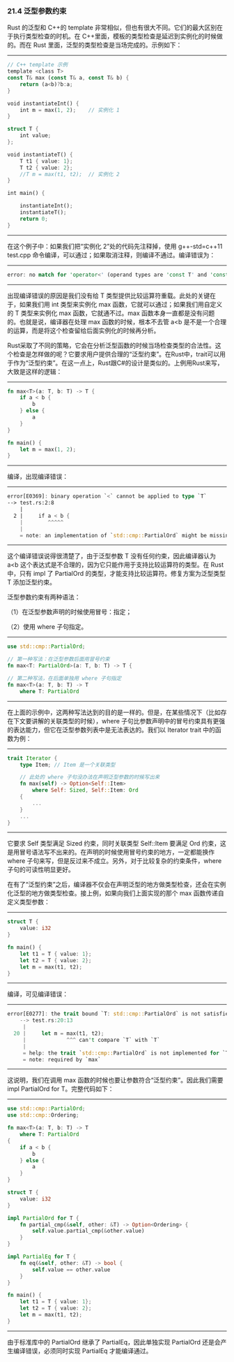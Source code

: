 ### 21.4 泛型参数约束

Rust 的泛型和 C++的 template 非常相似，但也有很大不同。它们的最大区别在于执行类型检查的时机。在 C++里面，模板的类型检查是延迟到实例化的时候做的。而在 Rust 里面，泛型的类型检查是当场完成的。示例如下：

---

```rust
// C++ template 示例
template <class T>
const T& max (const T& a, const T& b) {
    return (a<b)?b:a;
}

void instantiateInt() {
    int m = max(1, 2);    // 实例化 1
}

struct T {
    int value;
};

void instantiateT() {
    T t1 { value: 1};
    T t2 { value: 2};
    //T m = max(t1, t2);  // 实例化 2
}

int main() {

    instantiateInt();
    instantiateT();
    return 0;
}
```

---

在这个例子中：如果我们把“实例化 2”处的代码先注释掉，使用 g++-std=c++11 test.cpp 命令编译，可以通过；如果取消注释，则编译不通过。编译错误为：

---

```rust
error: no match for 'operator<' (operand types are 'const T' and 'const T')
```

---

出现编译错误的原因是我们没有给 T 类型提供比较运算符重载。此处的关键在于，如果我们用 int 类型来实例化 max 函数，它就可以通过；如果我们用自定义的 T 类型来实例化 max 函数，它就通不过。max 函数本身一直都是没有问题的。也就是说，编译器在处理 max 函数的时候，根本不去管 a<b 是不是一个合理的运算，而是将这个检查留给后面实例化的时候再分析。

Rust采取了不同的策略，它会在分析泛型函数的时候当场检查类型的合法性。这个检查是怎样做的呢？它要求用户提供合理的“泛型约束”。在Rust中，trait可以用于作为“泛型约束”。在这一点上，Rust跟C#的设计是类似的。上例用Rust来写，大致是这样的逻辑：

---

```rust
fn max<T>(a: T, b: T) -> T {
    if a < b {
        b
    } else {
        a
    }
}

fn main() {
    let m = max(1, 2);
}
```

---

编译，出现编译错误：

---

```rust
error[E0369]: binary operation `<` cannot be applied to type `T`
--> test.rs:2:8
    |
  2 |     if a < b {
    |        ^^^^^
    |
    = note: an implementation of `std::cmp::PartialOrd` might be missing for `T`
```

---

这个编译错误说得很清楚了，由于泛型参数 T 没有任何约束，因此编译器认为 a<b 这个表达式是不合理的，因为它只能作用于支持比较运算符的类型。在 Rust 中，只有 impl 了 PartialOrd 的类型，才能支持比较运算符。修复方案为泛型类型 T 添加泛型约束。

泛型参数约束有两种语法：

（1）在泛型参数声明的时候使用冒号：指定；

（2）使用 where 子句指定。

---

```rust
use std::cmp::PartialOrd;

// 第一种写法：在泛型参数后面用冒号约束
fn max<T: PartialOrd>(a: T, b: T) -> T {

// 第二种写法，在后面单独用 where 子句指定
fn max<T>(a: T, b: T) -> T
    where T: PartialOrd
```

---

在上面的示例中，这两种写法达到的目的是一样的。但是，在某些情况下（比如存在下文要讲解的关联类型的时候），where 子句比参数声明中的冒号约束具有更强的表达能力，但它在泛型参数列表中是无法表达的。我们以 Iterator trait 中的函数为例：

---

```rust
trait Iterator {
    type Item; // Item 是一个关联类型

    // 此处的 where 子句没办法在声明泛型参数的时候写出来
    fn max(self) -> Option<Self::Item>
        where Self: Sized, Self::Item: Ord
    {
        ...
    }
    ...
}
```

---

它要求 Self 类型满足 Sized 约束，同时关联类型 Self::Item 要满足 Ord 约束，这是用冒号语法写不出来的。在声明的时候使用冒号约束的地方，一定都能换作 where 子句来写，但是反过来不成立。另外，对于比较复杂的约束条件，where 子句的可读性明显更好。

在有了“泛型约束”之后，编译器不仅会在声明泛型的地方做类型检查，还会在实例化泛型的地方做类型检查。接上例，如果向我们上面实现的那个 max 函数传递自定义类型参数：

---

```rust
struct T {
    value: i32
}

fn main() {
    let t1 = T { value: 1};
    let t2 = T { value: 2};
    let m = max(t1, t2);
}
```

---

编译，可见编译错误：

---

```rust
error[E0277]: the trait bound `T: std::cmp::PartialOrd` is not satisfied
    --> test.rs:20:13
     |
  20 |     let m = max(t1, t2);
     |             ^^^ can't compare `T` with `T`
     |
     = help: the trait `std::cmp::PartialOrd` is not implemented for `T`
     = note: required by `max`
```

---

这说明，我们在调用 max 函数的时候也要让参数符合“泛型约束”。因此我们需要 impl PartialOrd for T。完整代码如下：

---

```rust
use std::cmp::PartialOrd;
use std::cmp::Ordering;

fn max<T>(a: T, b: T) -> T
    where T: PartialOrd
{
    if a < b {
        b
    } else {
        a
    }
}

struct T {
    value: i32
}

impl PartialOrd for T {
    fn partial_cmp(&self, other: &T) -> Option<Ordering> {
        self.value.partial_cmp(&other.value)
    }
}

impl PartialEq for T {
    fn eq(&self, other: &T) -> bool {
        self.value == other.value
    }
}

fn main() {
    let t1 = T { value: 1};
    let t2 = T { value: 2};
    let m = max(t1, t2);
}
```

---

由于标准库中的 PartialOrd 继承了 PartialEq，因此单独实现 PartialOrd 还是会产生编译错误，必须同时实现 PartialEq 才能编译通过。
